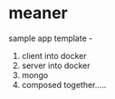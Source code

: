 # meaner

sample app template - 

1. client into docker 
2. server into docker
3. mongo
4. composed together.....
